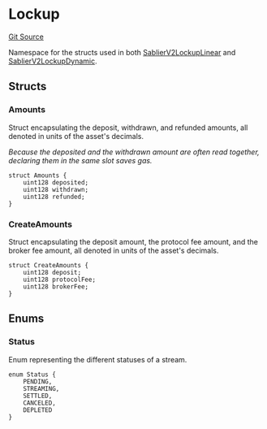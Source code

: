 # Lockup

[Git Source](https://github.com/sablier-labs/v2-core/blob/bca1d9ea0485b065544486bb01f4148d44289644/src/types/DataTypes.sol)

Namespace for the structs used in both
[SablierV2LockupLinear](docs/contracts/v2/reference/core/contract.SablierV2LockupLinear.md) and
[SablierV2LockupDynamic](docs/contracts/v2/reference/core/contract.SablierV2LockupDynamic.md).

## Structs

### Amounts

Struct encapsulating the deposit, withdrawn, and refunded amounts, all denoted in units of the asset's decimals.

_Because the deposited and the withdrawn amount are often read together, declaring them in the same slot saves gas._

```solidity
struct Amounts {
    uint128 deposited;
    uint128 withdrawn;
    uint128 refunded;
}
```

### CreateAmounts

Struct encapsulating the deposit amount, the protocol fee amount, and the broker fee amount, all denoted in units of the
asset's decimals.

```solidity
struct CreateAmounts {
    uint128 deposit;
    uint128 protocolFee;
    uint128 brokerFee;
}
```

## Enums

### Status

Enum representing the different statuses of a stream.

```solidity
enum Status {
    PENDING,
    STREAMING,
    SETTLED,
    CANCELED,
    DEPLETED
}
```
